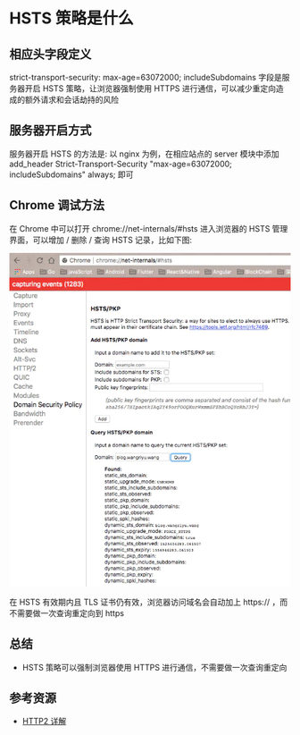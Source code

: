 # HSTS 策略是什么

## 相应头字段定义

strict-transport-security: max-age=63072000; includeSubdomains 字段是服务器开启 HSTS 策略，让浏览器强制使用 HTTPS 进行通信，可以减少重定向造成的额外请求和会话劫持的风险

## 服务器开启方式

服务器开启 HSTS 的方法是: 以 nginx 为例，在相应站点的 server 模块中添加 add_header Strict-Transport-Security "max-age=63072000; includeSubdomains" always; 即可

## Chrome 调试方法

在 Chrome 中可以打开 chrome://net-internals/#hsts 进入浏览器的 HSTS 管理界面，可以增加 / 删除 / 查询 HSTS 记录，比如下图:

![1658dc4c557a4354](./assets/1658dc4c557a4354.jpg)

在 HSTS 有效期内且 TLS 证书仍有效，浏览器访问域名会自动加上 https:// ，而不需要做一次查询重定向到 https

## 总结

- HSTS 策略可以强制浏览器使用 HTTPS 进行通信，不需要做一次查询重定向

## 参考资源

- [HTTP2 详解](https://juejin.im/post/5b88a4f56fb9a01a0b31a67e)
